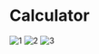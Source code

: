 # Calculator

![1](https://user-images.githubusercontent.com/42650833/72585895-1d088880-38c6-11ea-9c93-e4cec816337f.PNG)
![2](https://user-images.githubusercontent.com/42650833/72585893-1bd75b80-38c6-11ea-85a8-25af8f27a57c.PNG)
![3](https://user-images.githubusercontent.com/42650833/72585894-1c6ff200-38c6-11ea-8278-92fd69a121c2.PNG)
